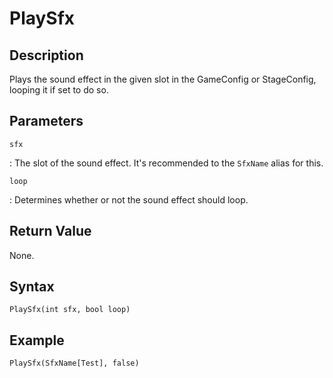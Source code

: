 # PlaySfx

## Description
Plays the sound effect in the given slot in the GameConfig or StageConfig, looping it if set to do so.

## Parameters
`sfx`

:   The slot of the sound effect. It's recommended to the `SfxName` alias for this.

`loop`

:   Determines whether or not the sound effect should loop.

## Return Value
None.

## Syntax
```
PlaySfx(int sfx, bool loop)
```

## Example
```
PlaySfx(SfxName[Test], false)
```
